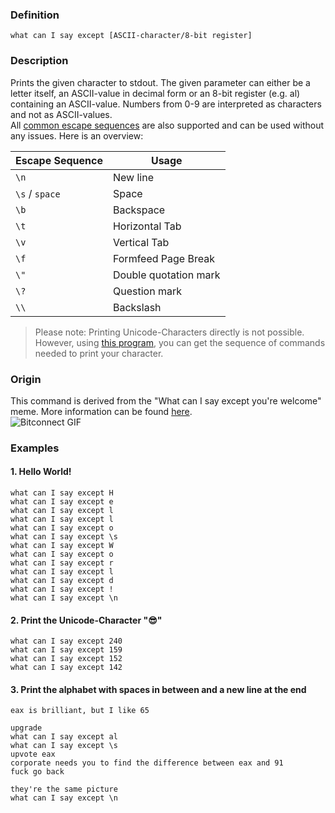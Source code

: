 ### Definition
```what can I say except [ASCII-character/8-bit register]```
### Description
Prints the given character to stdout. The given parameter can either be a letter itself, an ASCII-value in decimal form or an 8-bit register (e.g. al) containing an ASCII-value. Numbers from 0-9 are interpreted as characters and not as ASCII-values. \
All [common escape sequences](https://en.wikipedia.org/wiki/Escape_sequences_in_C#Table_of_escape_sequences) are also supported and can be used without any issues. Here is an overview:

Escape Sequence  | Usage
------------- | -------------
```\n``` | New line
```\s``` / ```space``` | Space
```\b``` | Backspace
```\t``` | Horizontal Tab
```\v``` | Vertical Tab
```\f``` | Formfeed Page Break
```\"``` | Double quotation mark
```\?``` | Question mark
```\\``` | Backslash

> Please note: Printing Unicode-Characters directly is not possible. However, using [this program](https://play.golang.org/p/TojzlTMIcJe), you can get the sequence of commands needed to print your character.

### Origin
This command is derived from the "What can I say except you're welcome" meme. More information can be found [here](https://knowyourmeme.com/memes/youre-welcome). \
![Bitconnect GIF](https://media.tenor.com/images/778ac5849626f52c2dd9a020b58ec55a/tenor.gif)


### Examples
#### 1. Hello World!
```
what can I say except H
what can I say except e
what can I say except l
what can I say except l
what can I say except o
what can I say except \s
what can I say except W
what can I say except o
what can I say except r
what can I say except l
what can I say except d
what can I say except !
what can I say except \n
```
#### 2. Print the Unicode-Character "😎"
```
what can I say except 240
what can I say except 159
what can I say except 152
what can I say except 142
```

#### 3. Print the alphabet with spaces in between and a new line at the end
```
eax is brilliant, but I like 65

upgrade
what can I say except al
what can I say except \s
upvote eax
corporate needs you to find the difference between eax and 91
fuck go back

they're the same picture
what can I say except \n
```